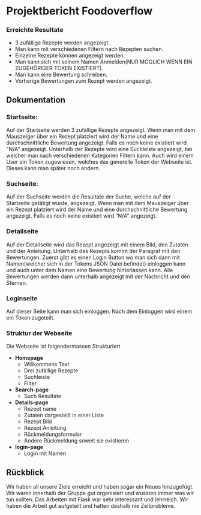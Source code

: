 # Projektbericht Foodoverflow
### Erreichte Resultate
* 3 zufällige Rezepte werden angezeigt.
* Man kann mit verschiedenen Filtern nach Rezepten suchen.
* Einzelne Rezepte können angezeigt werden.
* Man kann sich mit seinem Namen Anmelden(NUR MÖGLICH WENN EIN ZUGEHÖRIGER TOKEN EXISTIERT).
* Man kann eine Bewertung schreiben.
* Vorherige Bewertungen zum Rezept werden angezeigt.

## Dokumentation
### Startseite:
Auf der Startseite werden 3 zufällige Rezepte angezeigt. Wenn man mit dem Mauszeiger über ein Rezept platziert wird der
Name und eine durchschnittliche Bewertung angezeigt. Falls es noch keine existiert wird "N/A" angezeigt.
Unterhalb der Rezepte wird eine Suchleiste angezeigt, bei welcher man nach verschiedenen Kategorien Filtern kann.
Auch wird einem User ein Token zugewiesen, welches das generelle Token der Webseite ist. Dieses kann man später noch ändern.

### Suchseite:
Auf der Suchseite werden die Resultate der Suche, welche auf der Startseite getätigt wurde, angezeigt.
Wenn man mit dem Mauszeiger über ein Rezept platziert wird der Name und eine durchschnittliche Bewertung angezeigt. Falls es noch keine existiert wird "N/A" angezeigt.

### Detailseite
Auf der Detailseite wird das Rezept angezeigt mit einem Bild, den Zutaten und der Anleitung.
Unterhalb des Rezepts kommt der Paragraf mit den Bewertungen. Zuerst gibt es einen Login Button wo man sich dann mit
Namen(welcher sich in der Tokens JSON Datei befindet) einloggen kann und auch unter dem Namen eine Bewertung
hinterlassen kann. Alle Bewertungen werden dann unterhalb angezeigt mit der Nachricht und den Sternen.

### Loginseite
Auf dieser Seite kann man sich einloggen. Nach dem Einloggen wird einem ein Token zugeteilt.

### Struktur der Webseite
Die Webseite ist folgendermassen Strukturiert
* **Homepage**
  * Willkommens Text
  * Drei zufällige Rezepte
  * Suchleiste
  * Filter
* **Search-page**
    * Such Resultate
* **Details-page**
    * Rezept name
    * Zutaten dargestellt in einer Liste
    * Rezept Bild
    * Rezept Anleitung
    * Rückmeldungsformular
    * Andere Rückmeldung soweit sie existieren
* **login-page**
    * Login mit Namen

## Rückblick
Wir haben all unsere Ziele erreicht und haben sogar ein Neues hinzugefügt. Wir waren innerhalb der Gruppe gut organisiert und wussten immer was wir tun sollten. 
Das Arbeiten mit Flask war sehr interessant und lehrreich. Wir haben die Arbeit gut aufgeteilt und hatten deshalb nie Zeitprobleme.